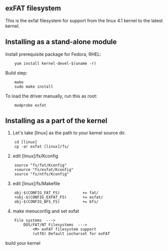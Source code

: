 ## exFAT filesystem 
This is the exfat filesystem for support from the linux 4.1 kernel
to the latest kernel. 

## Installing as a stand-alone module

Install prerequisite package for Fedora, RHEL:
```
	yum install kernel-devel-$(uname -r)
```

Build step:
```
	make
	sudo make install
```

To load the driver manually, run this as root:
```
	modprobe exfat
```


## Installing as a part of the kernel

1. Let's take [linux] as the path to your kernel source dir.
```
	cd [linux]
	cp -ar exfat [linux]/fs/
```

2. edit [linux]/fs/Kconfig
```
	source "fs/fat/Kconfig"
	+source "fs/exfat/Kconfig"
	source "fs/ntfs/Kconfig"
```

3. edit [linux]/fs/Makefile
```
	obj-$(CONFIG_FAT_FS)          += fat/
	+obj-$(CONFIG_EXFAT_FS)       += exfat/
	obj-$(CONFIG_BFS_FS)          += bfs/
```
4. make menuconfig and set exfat
```
	File systems  --->
		DOS/FAT/NT Filesystems  --->
			<M> exFAT filesystem support
			(utf8) Default iocharset for exFAT
```

build your kernel
